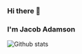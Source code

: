 ### Hi there 👋 
### I'm Jacob Adamson

![Github stats](https://github-readme-stats.vercel.app/api?username=JKLA13)

<!--
**JKLA13/JKLA13** is a ✨ _special_ ✨ repository because its `README.md` (this file) appears on your GitHub profile.

Here are some ideas to get you started:

- 🔭 I’m currently working on ... 
- 🌱 I’m currently learning ... Redux
- 👯 I’m looking to collaborate on ... 
- 🤔 I’m looking for help with ...
- 💬 Ask me about ...
- 📫 How to reach me: ... jakeladamson0@gmail.com
- 😄 Pronouns: ...
- ⚡ Fun fact: ...
-->
